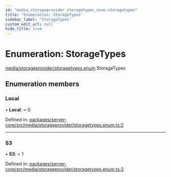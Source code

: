 ```yaml
---
id: "media_storageprovider_storagetypes_enum.storagetypes"
title: "Enumeration: StorageTypes"
sidebar_label: "StorageTypes"
custom_edit_url: null
hide_title: true
---
```


# Enumeration: StorageTypes

[media/storageprovider/storagetypes.enum](../modules/media_storageprovider_storagetypes_enum.md).StorageTypes

## Enumeration members

### Local

• **Local**: = 0

Defined in: [packages/server-core/src/media/storageprovider/storagetypes.enum.ts:2](https://github.com/xr3ngine/xr3ngine/blob/65dfcf39a/packages/server-core/src/media/storageprovider/storagetypes.enum.ts#L2)

___

### S3

• **S3**: = 1

Defined in: [packages/server-core/src/media/storageprovider/storagetypes.enum.ts:3](https://github.com/xr3ngine/xr3ngine/blob/65dfcf39a/packages/server-core/src/media/storageprovider/storagetypes.enum.ts#L3)
